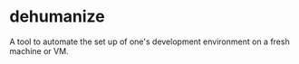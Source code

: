 # dehumanize
A tool to automate the set up of one's development environment on a fresh machine or VM.

